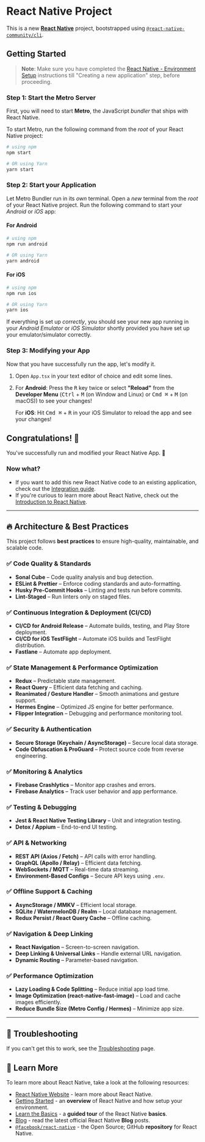 # React Native Project

This is a new [**React Native**](https://reactnative.dev) project, bootstrapped using [`@react-native-community/cli`](https://github.com/react-native-community/cli).

## Getting Started

> **Note**: Make sure you have completed the [React Native - Environment Setup](https://reactnative.dev/docs/environment-setup) instructions till "Creating a new application" step, before proceeding.

### Step 1: Start the Metro Server

First, you will need to start **Metro**, the JavaScript _bundler_ that ships _with_ React Native.

To start Metro, run the following command from the _root_ of your React Native project:

```bash
# using npm
npm start

# OR using Yarn
yarn start
```

### Step 2: Start your Application

Let Metro Bundler run in its _own_ terminal. Open a _new_ terminal from the _root_ of your React Native project. Run the following command to start your _Android_ or _iOS_ app:

#### For Android

```bash
# using npm
npm run android

# OR using Yarn
yarn android
```

#### For iOS

```bash
# using npm
npm run ios

# OR using Yarn
yarn ios
```

If everything is set up _correctly_, you should see your new app running in your _Android Emulator_ or _iOS Simulator_ shortly provided you have set up your emulator/simulator correctly.

### Step 3: Modifying your App

Now that you have successfully run the app, let's modify it.

1. Open `App.tsx` in your text editor of choice and edit some lines.
2. For **Android**: Press the <kbd>R</kbd> key twice or select **"Reload"** from the **Developer Menu** (<kbd>Ctrl</kbd> + <kbd>M</kbd> (on Window and Linux) or <kbd>Cmd ⌘</kbd> + <kbd>M</kbd> (on macOS)) to see your changes!

    For **iOS**: Hit <kbd>Cmd ⌘</kbd> + <kbd>R</kbd> in your iOS Simulator to reload the app and see your changes!

## Congratulations! 🎉

You've successfully run and modified your React Native App. 🎊

### Now what?

- If you want to add this new React Native code to an existing application, check out the [Integration guide](https://reactnative.dev/docs/integration-with-existing-apps).
- If you're curious to learn more about React Native, check out the [Introduction to React Native](https://reactnative.dev/docs/getting-started).

---

## 🔥 Architecture & Best Practices

This project follows **best practices** to ensure high-quality, maintainable, and scalable code.

### ✅ Code Quality & Standards

- **Sonal Cube** – Code quality analysis and bug detection.
- **ESLint & Prettier** – Enforce coding standards and auto-formatting.
- **Husky Pre-Commit Hooks** – Linting and tests run before commits.
- **Lint-Staged** – Run linters only on staged files.

### ✅ Continuous Integration & Deployment (CI/CD)

- **CI/CD for Android Release** – Automate builds, testing, and Play Store deployment.
- **CI/CD for iOS TestFlight** – Automate iOS builds and TestFlight distribution.
- **Fastlane** – Automate app deployment.

### ✅ State Management & Performance Optimization

- **Redux** – Predictable state management.
- **React Query** – Efficient data fetching and caching.
- **Reanimated / Gesture Handler** – Smooth animations and gesture support.
- **Hermes Engine** – Optimized JS engine for better performance.
- **Flipper Integration** – Debugging and performance monitoring tool.

### ✅ Security & Authentication

- **Secure Storage (Keychain / AsyncStorage)** – Secure local data storage.
- **Code Obfuscation & ProGuard** – Protect source code from reverse engineering.

### ✅ Monitoring & Analytics

- **Firebase Crashlytics** – Monitor app crashes and errors.
- **Firebase Analytics** – Track user behavior and app performance.

### ✅ Testing & Debugging

- **Jest & React Native Testing Library** – Unit and integration testing.
- **Detox / Appium** – End-to-end UI testing.

### ✅ API & Networking

- **REST API (Axios / Fetch)** – API calls with error handling.
- **GraphQL (Apollo / Relay)** – Efficient data fetching.
- **WebSockets / MQTT** – Real-time data streaming.
- **Environment-Based Configs** – Secure API keys using `.env`.

### ✅ Offline Support & Caching

- **AsyncStorage / MMKV** – Efficient local storage.
- **SQLite / WatermelonDB / Realm** – Local database management.
- **Redux Persist / React Query Cache** – Offline caching.

### ✅ Navigation & Deep Linking

- **React Navigation** – Screen-to-screen navigation.
- **Deep Linking & Universal Links** – Handle external URL navigation.
- **Dynamic Routing** – Parameter-based navigation.

### ✅ Performance Optimization

- **Lazy Loading & Code Splitting** – Reduce initial app load time.
- **Image Optimization (react-native-fast-image)** – Load and cache images efficiently.
- **Reduce Bundle Size (Metro Config / Hermes)** – Minimize app size.

---

## 🚀 Troubleshooting

If you can't get this to work, see the [Troubleshooting](https://reactnative.dev/docs/troubleshooting) page.

## 📖 Learn More

To learn more about React Native, take a look at the following resources:

- [React Native Website](https://reactnative.dev) - learn more about React Native.
- [Getting Started](https://reactnative.dev/docs/environment-setup) - an **overview** of React Native and how setup your environment.
- [Learn the Basics](https://reactnative.dev/docs/getting-started) - a **guided tour** of the React Native **basics**.
- [Blog](https://reactnative.dev/blog) - read the latest official React Native **Blog** posts.
- [`@facebook/react-native`](https://github.com/facebook/react-native) - the Open Source; GitHub **repository** for React Native.

